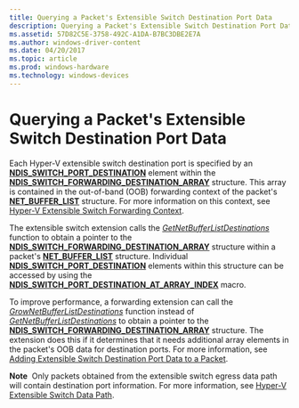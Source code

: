 ```yaml
---
title: Querying a Packet's Extensible Switch Destination Port Data
description: Querying a Packet's Extensible Switch Destination Port Data
ms.assetid: 57D82C5E-3758-492C-A1DA-B7BC3DBE2E7A
ms.author: windows-driver-content
ms.date: 04/20/2017
ms.topic: article
ms.prod: windows-hardware
ms.technology: windows-devices
---
```


# Querying a Packet's Extensible Switch Destination Port Data


Each Hyper-V extensible switch destination port is specified by an [**NDIS\_SWITCH\_PORT\_DESTINATION**](https://msdn.microsoft.com/library/windows/hardware/hh598224) element within the [**NDIS\_SWITCH\_FORWARDING\_DESTINATION\_ARRAY**](https://msdn.microsoft.com/library/windows/hardware/hh598210) structure. This array is contained in the out-of-band (OOB) forwarding context of the packet's [**NET\_BUFFER\_LIST**](https://msdn.microsoft.com/library/windows/hardware/ff568388) structure. For more information on this context, see [Hyper-V Extensible Switch Forwarding Context](hyper-v-extensible-switch-forwarding-context.md).

The extensible switch extension calls the [*GetNetBufferListDestinations*](https://msdn.microsoft.com/library/windows/hardware/hh598157) function to obtain a pointer to the [**NDIS\_SWITCH\_FORWARDING\_DESTINATION\_ARRAY**](https://msdn.microsoft.com/library/windows/hardware/hh598210) structure within a packet's [**NET\_BUFFER\_LIST**](https://msdn.microsoft.com/library/windows/hardware/ff568388) structure. Individual [**NDIS\_SWITCH\_PORT\_DESTINATION**](https://msdn.microsoft.com/library/windows/hardware/hh598224) elements within this structure can be accessed by using the [**NDIS\_SWITCH\_PORT\_DESTINATION\_AT\_ARRAY\_INDEX**](https://msdn.microsoft.com/library/windows/hardware/hh598225) macro.

To improve performance, a forwarding extension can call the [*GrowNetBufferListDestinations*](https://msdn.microsoft.com/library/windows/hardware/hh598158) function instead of [*GetNetBufferListDestinations*](https://msdn.microsoft.com/library/windows/hardware/hh598157) to obtain a pointer to the [**NDIS\_SWITCH\_FORWARDING\_DESTINATION\_ARRAY**](https://msdn.microsoft.com/library/windows/hardware/hh598210) structure. The extension does this if it determines that it needs additional array elements in the packet's OOB data for destination ports. For more information, see [Adding Extensible Switch Destination Port Data to a Packet](adding-extensible-switch-destination-port-data-to-a-packet.md).

**Note**  Only packets obtained from the extensible switch egress data path will contain destination port information. For more information, see [Hyper-V Extensible Switch Data Path](hyper-v-extensible-switch-data-path.md).

 

 

 





